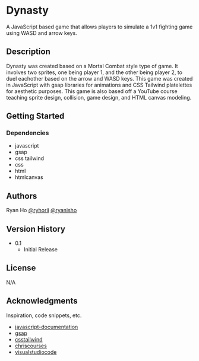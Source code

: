 # Dynasty 

A JavaScript based game that allows players to simulate a 1v1 fighting game using WASD and arrow keys.
## Description

Dynasty was created based on a Mortal Combat style type of game. It involves two sprites, one being player 1, and the other being player 2, to duel eachother based on the arrow and WASD keys. This game was created in JavaScript with gsap libraries for animations and CSS Tailwind platelettes for aesthetic purposes. This game is also based off a YouTube course teaching sprite design, collision, game design, and HTML canvas modeling.

## Getting Started

### Dependencies

* javascript
* gsap 
* css tailwind
* css
* html
* htmlcanvas

## Authors

Ryan Ho
[@ryhorii](https://twitter.com/ryhorii)
[@ryanisho](https://instagram.com/ryanisho)

## Version History

* 0.1
    * Initial Release

## License

N/A

## Acknowledgments

Inspiration, code snippets, etc.
* [javascript-documentation](https://developer.mozilla.org/en-US/docs/Web/JavaScript)
* [gsap](https://cdnjs.com/about)
* [csstailwind](https://tailwindcss.com/docs/installation)
* [chriscourses](https://www.youtube.com/watch?v=vyqbNFMDRGQ)
* [visualstudiocode](https://code.visualstudio.com/)
